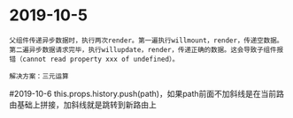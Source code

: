 # 2019-10-5
    父组件传递异步数据时，执行两次render。第一遍执行willmount，render，传递空数据。第二遍异步数据请求完毕，执行willupdate，render，传递正确的数据。这会导致子组件报错（cannot read property xxx of undefined）。

    解决方案：三元运算

#2019-10-6
    this.props.history.push(path)，如果path前面不加斜线是在当前路由基础上拼接，加斜线就是跳转到新路由上